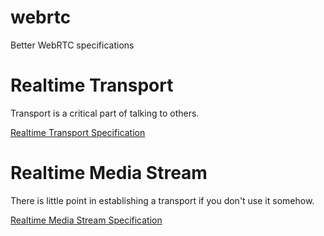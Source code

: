 webrtc
======

Better WebRTC specifications

Realtime Transport
======

Transport is a critical part of talking to others.

[Realtime Transport Specification](realtime-transport.html)

Realtime Media Stream
======

There is little point in establishing a transport if you don't use it somehow.

[Realtime Media Stream Specification](realtime-media-stream.html)
